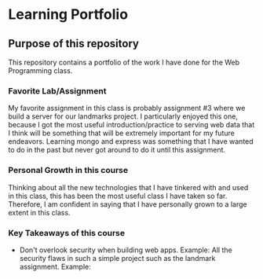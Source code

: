 # Learning Portfolio

## Purpose of this repository
This repository contains a portfolio of the work I have done for the Web Programming
class.

### Favorite Lab/Assignment
My favorite assignment in this class is probably assignment #3 where we build a 
server for our landmarks project. I particularly enjoyed this one, because I 
got the most useful introduction/practice to serving web data that I think
will be something that will be extremely important for my future endeavors.
Learning mongo and express was something that I have wanted to do in the past
but never got around to do it until this assignment.

### Personal Growth in this course
Thinking about all the new technologies that I have tinkered with and used
in this class, this has been the most useful class I have taken so far.
Therefore, I am confident in saying that I have personally grown to a large
extent in this class.

### Key Takeaways of this course
- Don't overlook security when building web apps. 
Example: All the security flaws in such a simple project such as the landmark assignment.
Example: 
